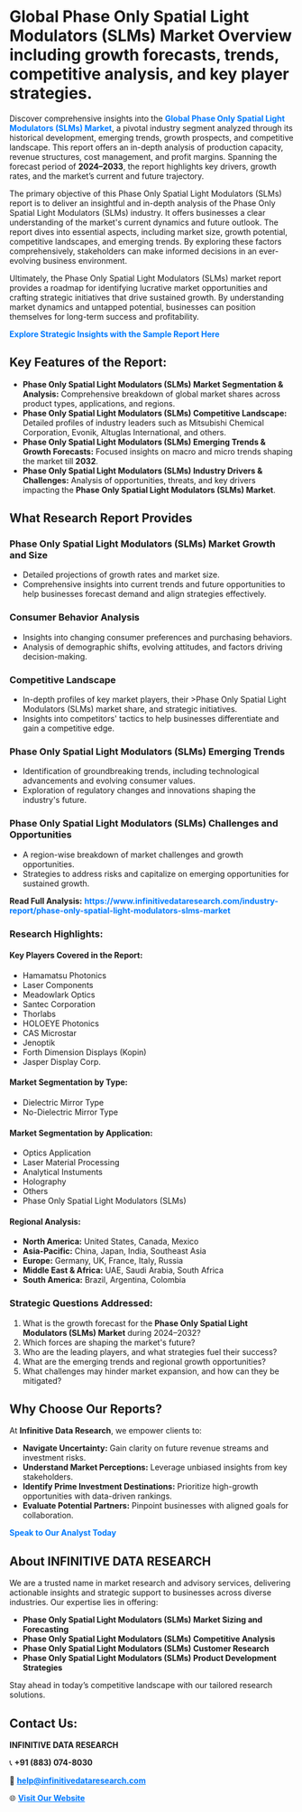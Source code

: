<h1>Global Phase Only Spatial Light Modulators (SLMs) Market Overview including growth forecasts, trends, competitive analysis, and key player strategies.</h1>
<p>
Discover comprehensive insights into the 
<a href="https://www.infinitivedataresearch.com/industry-report/phase-only-spatial-light-modulators-slms-market" rel="dofollow" style="color: #007BFF; text-decoration: none;"><strong>Global Phase Only Spatial Light Modulators (SLMs) Market</strong></a>, a pivotal industry segment analyzed through its historical development, emerging trends, growth prospects, and competitive landscape. This report offers an in-depth analysis of production capacity, revenue structures, cost management, and profit margins. Spanning the forecast period of <strong>2024–2033</strong>, the report highlights key drivers, growth rates, and the market’s current and future trajectory.
</p>
<p>
The primary objective of this Phase Only Spatial Light Modulators (SLMs) report is to deliver an insightful and in-depth analysis of the Phase Only Spatial Light Modulators (SLMs) industry. It offers businesses a clear understanding of the market's current dynamics and future outlook. The report dives into essential aspects, including market size, growth potential, competitive landscapes, and emerging trends. By exploring these factors comprehensively, stakeholders can make informed decisions in an ever-evolving business environment.
</p>
<p>
Ultimately, the Phase Only Spatial Light Modulators (SLMs) market report provides a roadmap for identifying lucrative market opportunities and crafting strategic initiatives that drive sustained growth. By understanding market dynamics and untapped potential, businesses can position themselves for long-term success and profitability.
</p>
<p>
<a href="https://www.infinitivedataresearch.com/request-sample/reportId=104003" style="color: #007BFF; text-decoration: none;"><strong>Explore Strategic Insights with the Sample Report Here</strong></a>
</p>

<h2>Key Features of the Report:</h2>
<ul>
<li><strong>Phase Only Spatial Light Modulators (SLMs) Market Segmentation & Analysis:</strong> Comprehensive breakdown of global market shares across product types, applications, and regions.</li>
<li><strong>Phase Only Spatial Light Modulators (SLMs) Competitive Landscape:</strong> Detailed profiles of industry leaders such as Mitsubishi Chemical Corporation, Evonik, Altuglas International, and others.</li>
<li><strong>Phase Only Spatial Light Modulators (SLMs) Emerging Trends & Growth Forecasts:</strong> Focused insights on macro and micro trends shaping the market till <strong>2032</strong>.</li>
<li><strong>Phase Only Spatial Light Modulators (SLMs) Industry Drivers & Challenges:</strong> Analysis of opportunities, threats, and key drivers impacting the <strong>Phase Only Spatial Light Modulators (SLMs) Market</strong>.</li>
</ul>

<h2>What Research Report Provides</h2>
<h3>Phase Only Spatial Light Modulators (SLMs) Market Growth and Size</h3>
<ul>
<li>Detailed projections of growth rates and market size.</li>
<li>Comprehensive insights into current trends and future opportunities to help businesses forecast demand and align strategies effectively.</li>
</ul>

<h3>Consumer Behavior Analysis</h3>
<ul>
<li>Insights into changing consumer preferences and purchasing behaviors.</li>
<li>Analysis of demographic shifts, evolving attitudes, and factors driving decision-making.</li>
</ul>

<h3>Competitive Landscape</h3>
<ul>
<li>In-depth profiles of key market players, their >Phase Only Spatial Light Modulators (SLMs) market share, and strategic initiatives.</li>
<li>Insights into competitors' tactics to help businesses differentiate and gain a competitive edge.</li>
</ul>

<h3>Phase Only Spatial Light Modulators (SLMs) Emerging Trends</h3>
<ul>
<li>Identification of groundbreaking trends, including technological advancements and evolving consumer values.</li>
<li>Exploration of regulatory changes and innovations shaping the industry's future.</li>
</ul>

<h3>Phase Only Spatial Light Modulators (SLMs) Challenges and Opportunities</h3>
<ul>
<li>A region-wise breakdown of market challenges and growth opportunities.</li>
<li>Strategies to address risks and capitalize on emerging opportunities for sustained growth.</li>
</ul>
<p><strong>Read Full Analysis:</strong> <a href="https://www.infinitivedataresearch.com/industry-report/phase-only-spatial-light-modulators-slms-market" rel="dofollow" style="color: #007BFF; text-decoration: none;"><strong>https://www.infinitivedataresearch.com/industry-report/phase-only-spatial-light-modulators-slms-market</strong></a></p>
<h3>Research Highlights:</h3>
<h4>Key Players Covered in the Report:</h4>
<ul><li>Hamamatsu Photonics</li><li>Laser Components</li><li>Meadowlark Optics</li><li>Santec Corporation</li><li>Thorlabs</li><li>HOLOEYE Photonics</li><li>CAS Microstar</li><li>Jenoptik</li><li>Forth Dimension Displays (Kopin)</li><li>Jasper Display Corp.</li></ul>
<h4>Market Segmentation by Type:</h4>
<ul><li>Dielectric Mirror Type</li><li>No-Dielectric Mirror Type</li></ul>
<h4>Market Segmentation by Application:</h4>
<ul><li>Optics Application</li><li>Laser Material Processing</li><li>Analytical Instuments</li><li>Holography</li><li>Others</li><li>Phase Only Spatial Light Modulators (SLMs)</li></ul>

<h4>Regional Analysis:</h4>
<ul>
<li><strong>North America:</strong> United States, Canada, Mexico</li>
<li><strong>Asia-Pacific:</strong> China, Japan, India, Southeast Asia</li>
<li><strong>Europe:</strong> Germany, UK, France, Italy, Russia</li>
<li><strong>Middle East & Africa:</strong> UAE, Saudi Arabia, South Africa</li>
<li><strong>South America:</strong> Brazil, Argentina, Colombia</li>
</ul>

<h3>Strategic Questions Addressed:</h3>
<ol>
<li>What is the growth forecast for the <strong>Phase Only Spatial Light Modulators (SLMs) Market</strong> during 2024–2032?</li>
<li>Which forces are shaping the market's future?</li>
<li>Who are the leading players, and what strategies fuel their success?</li>
<li>What are the emerging trends and regional growth opportunities?</li>
<li>What challenges may hinder market expansion, and how can they be mitigated?</li>
</ol>

<h2>Why Choose Our Reports?</h2>
<p>At <strong>Infinitive Data Research</strong>, we empower clients to:</p>
<ul>
<li><strong>Navigate Uncertainty:</strong> Gain clarity on future revenue streams and investment risks.</li>
<li><strong>Understand Market Perceptions:</strong> Leverage unbiased insights from key stakeholders.</li>
<li><strong>Identify Prime Investment Destinations:</strong> Prioritize high-growth opportunities with data-driven rankings.</li>
<li><strong>Evaluate Potential Partners:</strong> Pinpoint businesses with aligned goals for collaboration.</li>
</ul>
<p><a href="https://www.infinitivedataresearch.com/industry-report/phase-only-spatial-light-modulators-slms-market" rel="dofollow" style="color: #007BFF; text-decoration: none;"><strong>Speak to Our Analyst Today</strong></a></p>

<h2>About INFINITIVE DATA RESEARCH</h2>
<p>We are a trusted name in market research and advisory services, delivering actionable insights and strategic support to businesses across diverse industries. Our expertise lies in offering:</p>
<ul>
<li><strong>Phase Only Spatial Light Modulators (SLMs) Market Sizing and Forecasting</strong></li>
<li><strong>Phase Only Spatial Light Modulators (SLMs) Competitive Analysis</strong></li>
<li><strong>Phase Only Spatial Light Modulators (SLMs) Customer Research</strong></li>
<li><strong>Phase Only Spatial Light Modulators (SLMs) Product Development Strategies</strong></li>
</ul>
<p>Stay ahead in today’s competitive landscape with our tailored research solutions.</p>

<h2>Contact Us:</h2>
<p><strong>INFINITIVE DATA RESEARCH</strong></p>
<p>📞 <strong>+91 (883) 074-8030</strong></p>
<p>📧 <strong><a href="mailto:help@infinitivedataresearch.com" style="color: #007BFF;">help@infinitivedataresearch.com</a></strong></p>
<p>🌐 <strong><a href="https://www.infinitivedataresearch.com" rel="dofollow" style="color: #007BFF;">Visit Our Website</a></strong></p>